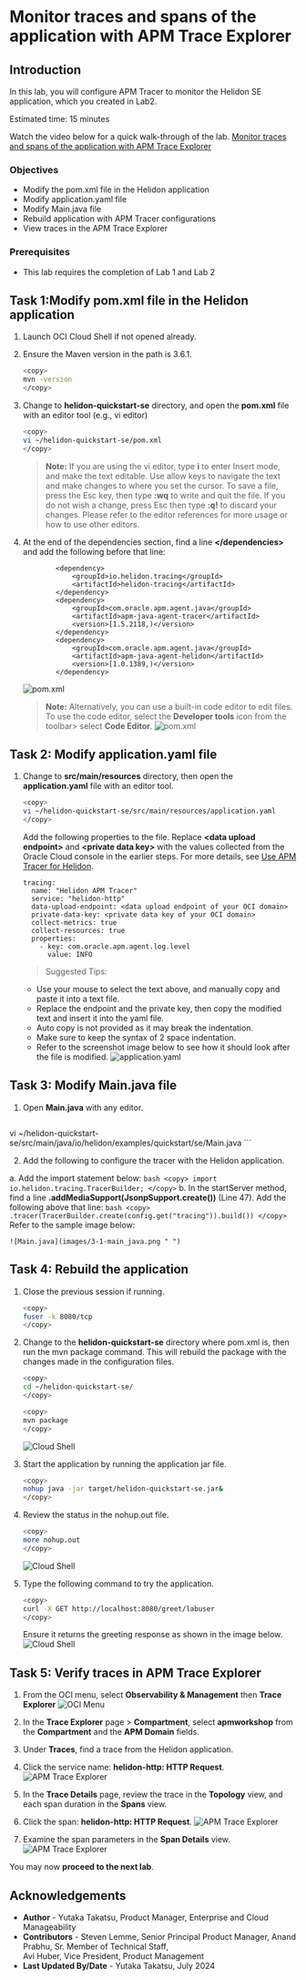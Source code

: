 # Monitor traces and spans of the application with APM Trace Explorer

## Introduction

In this lab, you will configure APM Tracer to monitor the Helidon SE application, which you created in Lab2.

Estimated time: 15 minutes

Watch the video below for a quick walk-through of the lab.
[Monitor traces and spans of the application with APM Trace Explorer](videohub:1_5ffnikzh)

### Objectives

* Modify the pom.xml file in the Helidon application
* Modify application.yaml file
*	Modify Main.java file
*	Rebuild application with APM Tracer configurations
*	View traces in the APM Trace Explorer


### Prerequisites

* This lab requires the completion of Lab 1 and Lab 2

## Task 1:Modify pom.xml file in the Helidon application

1. Launch OCI Cloud Shell if not opened already.

2. Ensure the Maven version in the path is 3.6.1.
	``` bash
	<copy>
	mvn -version
	</copy>
	```

3. Change to **helidon-quickstart-se** directory, and open the **pom.xml** file with an editor tool (e.g., vi editor)
	``` bash
	<copy>
	vi ~/helidon-quickstart-se/pom.xml
	</copy>
	```

	  >**Note:** If you are using the vi editor, type **i** to enter Insert mode, and make the text editable. Use allow keys to navigate the text and make changes to where you set the cursor. To save a file, press the Esc key, then type **:wq** to write and quit the file. If you do not wish a change, press Esc then type **:q!** to discard your changes. Please refer to the editor references for more usage or how to use other editors.


4.	At the end of the dependencies section, find a line **&lt;/dependencies&gt;** and add the following before that line:

			    <dependency>
			        <groupId>io.helidon.tracing</groupId>
			        <artifactId>helidon-tracing</artifactId>
			    </dependency>
			    <dependency>
			        <groupId>com.oracle.apm.agent.java</groupId>
			        <artifactId>apm-java-agent-tracer</artifactId>
			        <version>[1.5.2118,)</version>
			    </dependency>
			    <dependency>
			        <groupId>com.oracle.apm.agent.java</groupId>
			        <artifactId>apm-java-agent-helidon</artifactId>
			        <version>[1.0.1389,)</version>
			    </dependency>

	![pom.xml](images/1-1-pomxml.png " ")

	  >**Note:** Alternatively, you can use a built-in code editor to edit files. To use the code editor, select the **Developer tools** icon from the toolbar>  select **Code Editor**.
			![pom.xml](images/1-1-2-pomxml.png " ")

## Task 2: Modify application.yaml file

1.	Change to **src/main/resources** directory, then open the **application.yaml** file with an editor tool.

	``` bash
	<copy>
	vi ~/helidon-quickstart-se/src/main/resources/application.yaml
	</copy>
	```
	Add the following properties to the file. Replace **&lt;data upload endpoint&gt;** and **&lt;private data key&gt;** with the values collected from the Oracle Cloud console in the earlier steps. For more details, see [Use APM Tracer for Helidon](https://docs.oracle.com/en-us/iaas/application-performance-monitoring/doc/use-apm-tracer-helidon.html).  


		tracing:
		  name: "Helidon APM Tracer"
		  service: "helidon-http"
		  data-upload-endpoint: <data upload endpoint of your OCI domain>
		  private-data-key: <private data key of your OCI domain>
		  collect-metrics: true
		  collect-resources: true
		  properties:
		    - key: com.oracle.apm.agent.log.level
		      value: INFO

	>Suggested Tips:
	- Use your mouse to select the text above, and manually copy and paste it into a text file.
	- Replace the endpoint and the private key, then copy the modified text and insert it into the yaml file.
	- Auto copy is not provided as it may break the indentation.
	- Make sure to keep the syntax of 2 space indentation.
	- Refer to the screenshot image below to see how it should look after the file is modified.
	![application.yaml](images/2-1-applicationyaml.png " ")




## Task 3: Modify Main.java file

1.	Open **Main.java** with any editor.
	``` bash
  <copy>
  vi ~/helidon-quickstart-se/src/main/java/io/helidon/examples/quickstart/se/Main.java
  </copy>
  ```

2. Add the following to configure the tracer with the Helidon application.

 a.	Add the import statement below:
    ``` bash
    <copy>
		import io.helidon.tracing.TracerBuilder;
		</copy>
		```
 b.	In the startServer method, find a line **.addMediaSupport(JsonpSupport.create())** (Line 47). Add the following above that line:
		 ``` bash
		 <copy>
		  .tracer(TracerBuilder.create(config.get("tracing")).build())
		 </copy>
		 ```
Refer to the sample image below:

	![Main.java](images/3-1-main_java.png " ")


## Task 4: Rebuild the application

1.	Close the previous session if running.  
	``` bash
	<copy>
	fuser -k 8080/tcp
	</copy>
	```

2.	Change to the **helidon-quickstart-se** directory where pom.xml is, then run the mvn package command. This will rebuild the package with the changes made in the configuration files.

	``` bash
	<copy>
	cd ~/helidon-quickstart-se/
	</copy>
	```
	``` bash
	<copy>
	mvn package
	</copy>
	```

	![Cloud Shell](images/4-1-mvn.png " ")


3.	Start the application by running the application jar file.
	``` bash
	<copy>
	nohup java -jar target/helidon-quickstart-se.jar&
	</copy>
	```
4.	Review the status in the nohup.out file.
	``` bash
	<copy>
	more nohup.out
	</copy>
	```
	![Cloud Shell](images/4-2-mvn.png " ")

5.	Type the following command to try the application.

	``` bash
	<copy>
	curl -X GET http://localhost:8080/greet/labuser
	</copy>
	```
	Ensure it returns the greeting response as shown in the image below.
	![Cloud Shell](images/4-3-mvn.png " ")

## Task 5: Verify traces in APM Trace Explorer

1.	From the OCI menu, select **Observability & Management** then **Trace Explorer**
	![OCI Menu](images/5-1-oci_menu.png " ")

2.	In the **Trace Explorer** page >  **Compartment**, select **apmworkshop** from the **Compartment** and the **APM Domain** fields.
3.	Under **Traces**, find a trace from the Helidon application.
4.	Click the service name: **helidon-http: HTTP Request**.
	![APM Trace Explorer](images/5-2-trace_explorer.png " ")
5.	In the **Trace Details** page, review the trace in the **Topology** view, and each span duration in the **Spans** view.
6.	Click the span: **helidon-http: HTTP Request**.
	![APM Trace Explorer](images/5-3-trace_explorer.png " ")
7.	Examine the span parameters in the **Span Details** view.
	![APM Trace Explorer](images/5-4-trace_explorer.png " ")


You may now **proceed to the next lab**.

## Acknowledgements

- **Author** - Yutaka Takatsu, Product Manager, Enterprise and Cloud Manageability
- **Contributors** - Steven Lemme, Senior Principal Product Manager,
Anand Prabhu, Sr. Member of Technical Staff,  
Avi Huber, Vice President, Product Management
- **Last Updated By/Date** - Yutaka Takatsu, July 2024
